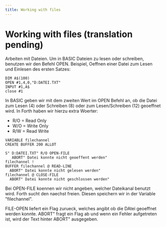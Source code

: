 ```yaml
---
title: Working with files
---
```

# Working with files (translation pending)  
  
Arbeiten mit Dateien. Um in BASIC Dateien zu lesen oder schreiben, benutzen wir den Befehl OPEN. Beispiel, Oeffnen einer Datei zum Lesen und Einlesen des ersten Satzes:  
  
```
DIM A$(100)
OPEN #1,4,0,"D:DATEI.TXT"
INPUT #1,A$
close #1
```
  
In BASIC geben wir mit dem zweiten Wert im OPEN Befehl an, ob die Datei zum Lesen (4) oder Schreiben (8) oder zum Lesen/Schreiben (12) geoeffnet wird. In Forth haben wir hierzu extra Woerter:  
  
- R/O = Read Only  
- W/O = Write Only  
- R/W = Read Write  
  
```
VARIABLE filechannel
CREATE BUFFER 200 ALLOT

S" D:DATEI.TXT" R/O OPEN-FILE  
   ABORT" Datei konnte nicht geoeffent werden"
filechannel !
BUFFER filechannel @ READ-LINE 
  ABORT" Datei konnte nicht gelesen werden"
filechannel @ CLOSE-FILE
  ABORT" Datei konnte nicht geschlossen werden"
```
  
Bei OPEN-FILE koennen wir nicht angeben, welcher Dateikanal benutzt wird. Forth sucht den naechst freien. Diesen speichern wir in der Variable "filechannel".  
  
FILE-OPEN liefert ein Flag zurueck, welches angibt ob die DAtei geoeffnet werden konnte. ABORT" fragt ein Flag ab und wenn ein Fehler aufgetreten ist, wird der Text hinter ABORT" ausgegeben.  
